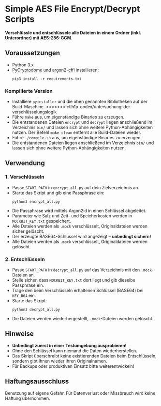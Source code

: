 # Simple AES File Encrypt/Decrypt Scripts

**Verschlüssle und entschlüssele alle Dateien in einem Ordner (inkl. Unterordner) mit AES-256-GCM.**

## Voraussetzungen

- Python 3.x
- [PyCryptodome](https://www.pycryptodome.org/) und [argon2-cffi](https://pypi.org/project/argon2-cffi/) installieren:
  ```
  pip3 install -r requirements.txt
  ```
### Kompilierte Version

- Installiere `pyinstaller` und die oben genannten Bibliotheken auf der Build-Maschine.
<<<<<<< ctlh1p-codex/untersuchung-der-verschlüsselungslogik
- Führe `make` aus, um eigenständige Binaries zu erzeugen.
- Die entstandenen Dateien `encrypt` und `decrypt` liegen anschließend im Verzeichnis `bin/` und lassen sich ohne weitere Python-Abhängigkeiten nutzen.
  Der Befehl `make clean` entfernt alle Build-Dateien wieder.
- Führe `./compile.sh` aus, um eigenständige Binaries zu erzeugen.
- Die entstandenen Dateien liegen anschließend im Verzeichnis `bin/` und lassen sich ohne weitere Python-Abhängigkeiten nutzen.

 

## Verwendung

### 1. Verschlüsseln

- Passe `START_PATH` in `encrypt_all.py` auf dein Zielverzeichnis an.
- Starte das Skript und gib eine Passphrase ein:
  ```
  python3 encrypt_all.py
  ```
- Die Passphrase wird mittels Argon2id in einen Schlüssel abgeleitet.
- Parameter wie Salz und Zeit- und Speicherkosten werden in `MOCKBIT_KEY.txt` gespeichert.
- Alle Dateien werden als `.mock` verschlüsselt, Originaldateien werden sicher gelöscht.
- Der erzeugte BASE64-Schlüssel wird angezeigt – **unbedingt sichern!**
- Alle Dateien werden als `.mock` verschlüsselt, Originaldateien werden gelöscht.

### 2. Entschlüsseln

- Passe `START_PATH` in `decrypt_all.py` auf das Verzeichnis mit den `.mock`-Dateien an.
- Stelle sicher, dass `MOCKBIT_KEY.txt` dort liegt und gib dieselbe Passphrase ein.
- Trage den beim Verschlüsseln erhaltenen Schlüssel (BASE64) bei `KEY_B64` ein.
- Starte das Skript:
  ```
  python3 decrypt_all.py
  ```
- Die Dateien werden wiederhergestellt, `.mock`-Dateien werden gelöscht.

## Hinweise

- **Unbedingt zuerst in einer Testumgebung ausprobieren!**
- Ohne den Schlüssel kann niemand die Daten wiederherstellen.
- Das Skript überschreibt keine existierenden Dateien beim Entschlüsseln, sondern gibt ihnen wieder ihren Originalnamen.
- Für Backups oder produktiven Einsatz bitte weiterentwickeln!

## Haftungsausschluss

Benutzung auf eigene Gefahr. Für Datenverlust oder Missbrauch wird keine Haftung übernommen.
